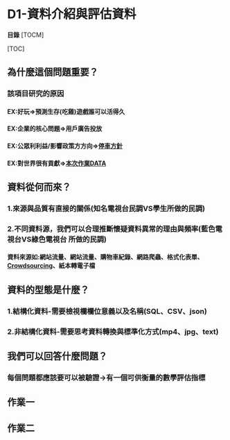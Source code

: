 # D1-資料介紹與評估資料
**目錄**
[TOCM]

[TOC]

## 為什麼這個問題重要？
### 該項目研究的原因
#### EX:好玩=>預測生存(吃雞)遊戲誰可以活得久
#### EX:企業的核⼼問題=>用戶廣告投放
#### EX:公眾利利益/影響政策⽅方向=>[停車方針](https://www.kaggle.com/new-york-city/nyc-parking-tickets/home)
#### EX:對世界很有貢獻=>[本次作業DATA](https://www.kaggle.com/paultimothymooney/chest-xray-pneumonia)
## 資料從何⽽來？
### 1.來源與品質有直接的關係(知名電視台民調VS學生所做的民調)
### 2.不同資料源，我們可以合理推斷懷疑資料異常的理由與頻率(藍色電視台VS綠色電視台 所做的民調)
#### 資料來源如:網站流量、網站流量、購物車紀錄、網路爬蟲、格式化表單、[Crowdsourcing](https://en.wikipedia.org/wiki/Crowdsourcing)、紙本轉電子檔
## 資料的型態是什麼？
### 1.結構化資料-需要檢視欄欄位意義以及名稱(SQL、CSV、json)
### 2.非結構化資料-需要思考資料轉換與標準化方式(mp4、jpg、text)
## 我們可以回答什麼問題？
### 每個問題都應該要可以被驗證→有一個可供衡量的數學評估指標
## 作業一
## 作業二